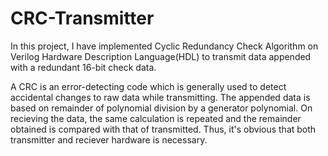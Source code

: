 # CRC-Transmitter
In this project, I have implemented Cyclic Redundancy Check Algorithm on Verilog Hardware Description Language(HDL) to transmit data appended with a redundant 16-bit check data.

A CRC is an error-detecting code which is generally used to detect accidental changes to raw data while transmitting. The appended data is based on remainder of polynomial division by a generator polynomial. On recieving the data, the same calculation is repeated and the remainder obtained is compared with that of transmitted. Thus, it's obvious that both transmitter and reciever hardware is necessary.
